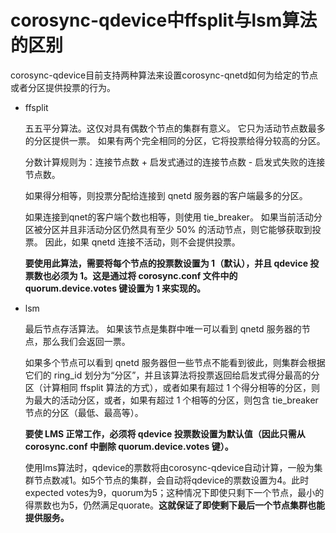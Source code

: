 # corosync-qdevice中ffsplit与lsm算法的区别

corosync-qdevice目前支持两种算法来设置corosync-qnetd如何为给定的节点或者分区提供投票的行为。

- ffsplit
  
  五五平分算法。这仅对具有偶数个节点的集群有意义。 它只为活动节点数最多的分区提供一票。 如果有两个完全相同的分区，它将投票给得分较高的分区。
  
  分数计算规则为：连接节点数 + 启发式通过的连接节点数 - 启发式失败的连接节点数。
  
  如果得分相等，则投票分配给连接到 qnetd 服务器的客户端最多的分区。
  
  如果连接到qnet的客户端个数也相等，则使用 tie_breaker。 如果当前活动分区被分区并且非活动分区仍然具有至少 50% 的活动节点，则它能够获取到投票。 因此，如果 qnetd 连接不活动，则不会提供投票。
  
  **要使用此算法，需要将每个节点的投票数设置为 1（默认），并且 qdevice 投票数也必须为 1。这是通过将 corosync.conf 文件中的 quorum.device.votes 键设置为 1 来实现的。**

- lsm
  
  最后节点存活算法。 如果该节点是集群中唯一可以看到 qnetd 服务器的节点，那么我们会返回一票。
  
  如果多个节点可以看到 qnetd 服务器但一些节点不能看到彼此，则集群会根据它们的 ring_id 划分为“分区”，并且该算法将投票返回给启发式得分最高的分区（计算相同 ffsplit 算法的方式），或者如果有超过 1 个得分相等的分区，则为最大的活动分区，或者，如果有超过 1 个相等的分区，则包含 tie_breaker 节点的分区（最低、最高等）。
  
  **要使 LMS 正常工作，必须将 qdevice 投票数设置为默认值（因此只需从 corosync.conf 中删除 quorum.device.votes 键）。**
  
  使用lms算法时，qdevice的票数将由corosync-qdevice自动计算，一般为集群节点数减1。如5个节点的集群，会自动将qdevice的票数设置为4。此时expected votes为9，quorum为5；这种情况下即使只剩下一个节点，最小的得票数也为5，仍然满足quorate。**这就保证了即使剩下最后一个节点集群也能提供服务。**
